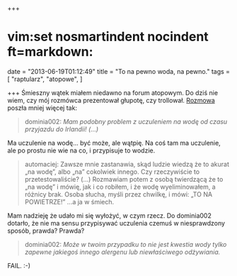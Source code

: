 +++
# vim:set nosmartindent nocindent ft=markdown:
date = "2013-06-19T01:12:49"
title = "To na pewno woda, na pewno."
tags = [ "raptularz", "atopowe", ]

+++
Śmieszny wątek miałem niedawno na forum atopowym. Do dziś nie wiem, czy mój
rozmówca prezentował głupotę, czy trollował.
[Rozmowa](https://www.atopowe.pl/forum/viewtopic.php?p=113343#p113343 "Na forum
występuję jako wahwah." ) poszła mniej więcej tak:

> dominia002: _Mam podobny problem z uczuleniem na wodę od czasu przyjazdu do
> Irlandii! (...)_

Ma uczulenie na wodę... być może, ale wątpię. Na coś tam ma uczulenie, ale po
prostu nie wie na co, i przypisuje to wodzie.

> automaciej: Zawsze mnie zastanawia, skąd ludzie wiedzą że to akurat „na wodę”,
> albo „na” cokolwiek innego. Czy rzeczywiście to przetestowaliście?  (...)
> Rozmawiam potem z osobą twierdzącą że to „na wodę” i mówię, jak i co robiłem,
> i że wodę wyeliminowałem, a różnicy brak. Osoba słucha, myśli przez chwilkę,
> i mówi: „TO NA POWIETRZE!” ...a ja w śmiech.

Mam nadzieję że udało mi się wyłożyć, w czym rzecz. Do dominia002 dotarło, że
nie ma sensu przypisywać uczulenia czemuś w niesprawdzony sposób, prawda?
Prawda?

> dominia002: _Może w twoim przypadku to nie jest kwestia wody tylko zapewne
> jakiegoś innego alergenu lub niewłaściwego odżywiania._

FAIL. :-)
